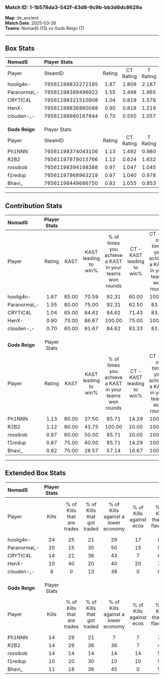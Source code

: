 ### Match ID: 1-1b578da3-542f-43d8-9c9b-bb3d6dc8629a  
**Map**: de_ancient  
**Match Date**: 2025-03-26  
**Teams**: NomadS (13) vs Gods Reign (7)  

---  

## Box Stats  

| **NomadS**     | Player Stats      |        |           |          |       |       |       |         |        |      |     |
| :- | :- | :-: | :-: | :-: | :-: | :-: | :-: | :-: | :-: | :-: | :-: |
| Player         | SteamID           | Rating | CT Rating | T Rating | KAST  |  ADR  | Kills | Assists | Deaths | K/D  | HS% |
| hoolig4n-      | 76561198832272185 |  1.87  |   1.809   |  2.187   | 85.00 | 121.0 |  24   |    7    |   10   | 2.40 | 41  |
| Paranormal_-   | 76561198389496922 |  1.55  |   1.498   |  1.965   | 80.00 | 110.2 |  20   |    7    |   13   | 1.54 | 25  |
| CRYTIC4L       | 76561198321510908 |  1.04  |   0.819   |  1.576   | 65.00 | 73.3  |  14   |    2    |   13   | 1.08 | 57  |
| HenX-          | 76561198836880088 |  0.90  |   0.818   |  1.219   | 75.00 | 59.3  |  10   |    8    |   14   | 0.71 | 60  |
| clouden-_-     | 76561198980167844 |  0.70  |   0.550   |  1.057   | 60.00 | 51.1  |   8   |    7    |   13   | 0.62 | 25  |
|                |                   |        |           |          |       |       |       |         |        |      |     |
|                |                   |        |           |          |       |       |       |         |        |      |     |
|                |                   |        |           |          |       |       |       |         |        |      |     |
| **Gods Reign** | Player Stats      |        |           |          |       |       |       |         |        |      |     |
| Player         | SteamID           | Rating | CT Rating | T Rating | KAST  |  ADR  | Kills | Assists | Deaths | K/D  | HS% |
| Ph1NNN         | 76561198374043106 |  1.13  |   1.492   |  0.980   | 80.00 | 67.9  |  14   |    2    |   13   | 1.08 | 71  |
| R2B2           | 76561197979015766 |  1.12  |   0.624   |  1.632   | 80.00 | 74.8  |  14   |    6    |   15   | 0.93 | 50  |
| rossibob       | 76561198394198388 |  0.97  |   1.047   |  1.045   | 60.00 | 77.0  |  14   |    3    |   15   | 0.93 | 57  |
| f1redup        | 76561197968963219 |  0.87  |   1.040   |  0.978   | 75.00 | 73.3  |  10   |    4    |   16   | 0.63 | 50  |
| Bhavi_         | 76561198449686750 |  0.82  |   1.055   |  0.853   | 70.00 | 64.0  |  11   |    5    |   17   | 0.65 | 100 |
---  

## Contribution Stats  

| **NomadS**     | Player Stats |       |                      |                                                        |                           |                                                             |                          |                                                            |
| :- | :-: | :-: | :-: | :-: | :-: | :-: | :-: | :-: |
| Player         |    Rating    | KAST  | KAST leading to win% | % of times you achieve a KAST in your teams won rounds | CT - KAST leading to win% | CT - % of times you achieve a KAST in your teams won rounds | T - KAST leading to win% | T - % of times you achieve a KAST in your teams won rounds |
| hoolig4n-      |     1.87     | 85.00 |        70.59         |                         92.31                          |           60.00           |                           100.00                            |          85.71           |                           85.71                            |
| Paranormal_-   |     1.55     | 80.00 |        75.00         |                         92.31                          |           62.50           |                            83.33                            |          87.50           |                           100.00                           |
| CRYTIC4L       |     1.04     | 65.00 |        84.62         |                         84.62                          |           71.43           |                            83.33                            |          100.00          |                           85.71                            |
| HenX-          |     0.90     | 75.00 |        86.67         |                         100.00                         |           75.00           |                           100.00                            |          100.00          |                           100.00                           |
| clouden-_-     |     0.70     | 60.00 |        91.67         |                         84.62                          |           83.33           |                            83.33                            |          100.00          |                           85.71                            |
|                |              |       |                      |                                                        |                           |                                                             |                          |                                                            |
|                |              |       |                      |                                                        |                           |                                                             |                          |                                                            |
|                |              |       |                      |                                                        |                           |                                                             |                          |                                                            |
| **Gods Reign** | Player Stats |       |                      |                                                        |                           |                                                             |                          |                                                            |
| Player         |    Rating    | KAST  | KAST leading to win% | % of times you achieve a KAST in your teams won rounds | CT - KAST leading to win% | CT - % of times you achieve a KAST in your teams won rounds | T - KAST leading to win% | T - % of times you achieve a KAST in your teams won rounds |
| Ph1NNN         |     1.13     | 80.00 |        37.50         |                         85.71                          |           14.29           |                           100.00                            |          55.56           |                           83.33                            |
| R2B2           |     1.12     | 80.00 |        43.75         |                         100.00                         |           20.00           |                           100.00                            |          54.55           |                           100.00                           |
| rossibob       |     0.97     | 60.00 |        50.00         |                         85.71                          |           20.00           |                           100.00                            |          71.43           |                           83.33                            |
| f1redup        |     0.87     | 75.00 |        40.00         |                         85.71                          |           14.29           |                           100.00                            |          62.50           |                           83.33                            |
| Bhavi_         |     0.82     | 70.00 |        28.57         |                         57.14                          |           16.67           |                           100.00                            |          37.50           |                           50.00                            |
---  

## Extended Box Stats  

| **NomadS**     | Player Stats |                            |                            |                                    |                         |                              |                                 |        |                             |                                     |                          |                               |                            |
| :- | :-: | :-: | :-: | :-: | :-: | :-: | :-: | :-: | :-: | :-: | :-: | :-: | :-: |
| Player         |    Kills     | % of Kills that are trades | % of Kills that got traded | % of Kills against a lower economy | % of Kills against ecos | % of Kills that are flawless | % of Kills that are close duels | Deaths | % of Deaths that get traded | % of Deaths against a lower economy | % of Deaths against ecos | % of Deaths that are flawless | % of Deaths that are close |
| hoolig4n-      |      24      |             25             |             21             |                 29                 |           17            |              83              |                0                |   10   |             30              |                 20                  |            0             |              40               |             0              |
| Paranormal_-   |      20      |             15             |             30             |                 50                 |           15            |              55              |                0                |   13   |             38              |                 23                  |            8             |              31               |             15             |
| CRYTIC4L       |      14      |             21             |             36             |                 43                 |            7            |              64              |                0                |   13   |             23              |                 15                  |            8             |              92               |             0              |
| HenX-          |      10      |             40             |             20             |                 40                 |           20            |              70              |               10                |   14   |             29              |                 21                  |            0             |              79               |             0              |
| clouden-_-     |      8       |             0              |             13             |                 38                 |            0            |              63              |                0                |   13   |             15              |                 23                  |            8             |              38               |             8              |
|                |              |                            |                            |                                    |                         |                              |                                 |        |                             |                                     |                          |                               |                            |
|                |              |                            |                            |                                    |                         |                              |                                 |        |                             |                                     |                          |                               |                            |
|                |              |                            |                            |                                    |                         |                              |                                 |        |                             |                                     |                          |                               |                            |
| **Gods Reign** | Player Stats |                            |                            |                                    |                         |                              |                                 |        |                             |                                     |                          |                               |                            |
| Player         |    Kills     | % of Kills that are trades | % of Kills that got traded | % of Kills against a lower economy | % of Kills against ecos | % of Kills that are flawless | % of Kills that are close duels | Deaths | % of Deaths that get traded | % of Deaths against a lower economy | % of Deaths against ecos | % of Deaths that are flawless | % of Deaths that are close |
| Ph1NNN         |      14      |             29             |             21             |                 7                  |            7            |              71              |                0                |   13   |             15              |                 15                  |            0             |              69               |             0              |
| R2B2           |      14      |             29             |             36             |                 36                 |            7            |              43              |                7                |   15   |             33              |                 13                  |            0             |              73               |             0              |
| rossibob       |      14      |             14             |             14             |                 14                 |           14            |              57              |                7                |   15   |             20              |                 13                  |            0             |              67               |             7              |
| f1redup        |      10      |             20             |             30             |                 10                 |           10            |              50              |               10                |   16   |             31              |                 13                  |            0             |              69               |             0              |
| Bhavi_         |      11      |             18             |             36             |                 45                 |            0            |              55              |                0                |   17   |             24              |                 12                  |            0             |              71               |             0              |
